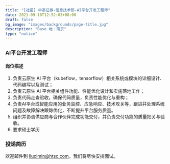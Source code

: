 ```yaml
---
title: "[社招] 华泰证券-信息技术部-AI平台开发工程师"
date: 2021-09-18T12:52:03+08:00
draft: false
bg_image: "images/backgrounds/page-title.jpg"
description: "Base 地：南京"
type: "notice"
---
```


### AI平台开发工程师

#### 岗位描述

1. 负责云原生 AI 平台（kubeflow，tensorflow）相关系统或模块的详细设计、代码编写以及测试；
2. 负责云原生 AI 平台相关组件功能、性能优化设计和实施落地工作；
3. 负责代码走查验收，确保代码质量，负责性能优化与重构；
4. 负责AI平台或智能应用的业务监控、应急响应、技术攻关等，跟进并处理系统问题及故障解决跟踪优化，不断提升平台服务质量。 
5. 组织并协调供应商与合作伙伴完成功能交付，并负责交付功能的质量把关与验收。 
6. 要求硕士学历

### 投递简历

欢迎邮件到 liucimin@htsc.com，我们将尽快安排面试。
